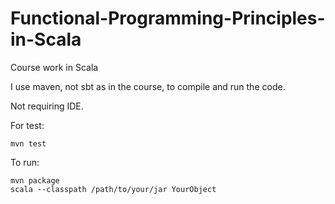 # Functional-Programming-Principles-in-Scala
Course work in Scala

I use maven, not sbt as in the course, to compile and run the code.

Not requiring IDE.

For test:

```
mvn test
```

To run:

```
mvn package
scala --classpath /path/to/your/jar YourObject
```
